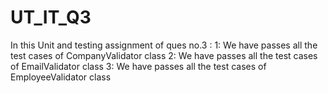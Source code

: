 # UT_IT_Q3
In this Unit and testing assignment of ques no.3     :
1: We have passes all the test cases of CompanyValidator class
2: We have passes all the test cases of EmailValidator class
3: We have passes all the test cases of EmployeeValidator class
